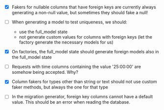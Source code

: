 - [x] Fakers for nullable columns that have foreign keys are currently always generating a non-null value, but sometimes they should fake a null!

- [ ] When generating a model to test uniqueness, we should:
  - use the full_model state
  - not generate custom values for columns with foreign keys (let the factory generate the necessary models for us)

- [x] On factories, the full_model state should generate foreign models also in the full_model state

- [ ] Requests with time columns containing the value '25:00:00' are somehow being accepted. Why?

- [x] Column fakers for types other than string or text should not use custom faker methods, but always the one for that type

- [ ] In the migration generator, foreign key columns cannot have a default value. This should be an error when reading the database.
